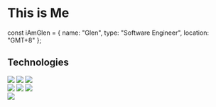 # This is Me 
const iAmGlen = {
  name: "Glen",
  type: "Software Engineer",
  location: "GMT+8"
};

## Technologies 
![](https://img.shields.io/badge/Code-Git-informational?style=flat&logo=Git&logoColor=f05032&color=20232a)
![](https://img.shields.io/badge/Code-HTML5-informational?style=flat&logo=HTML5&logoColor=e34f26&color=20232a)
![](https://img.shields.io/badge/Code-CSS3-informational?style=flat&logo=CSS3&logoColor=157286&color=20232a)
<br>
![](https://img.shields.io/badge/Code-JavaScript_(ES6+)-informational?style=flat&logo=JavaScript&logoColor=f7df1e&color=20232a)
![](https://img.shields.io/badge/Code-React-informational?style=flat&logo=React&logoColor=61dafb&color=20232a)
![](https://img.shields.io/badge/Code-React_Router-informational?style=flat&logo=React-Router&logoColor=ca4245&color=20232a)
<br>
![](https://img.shields.io/badge/Code-Python-informational?style=flat&logo=Python&logoColor=f7df1e&color=20232a)
